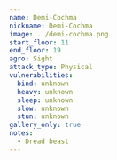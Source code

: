 ```yaml
---
name: Demi-Cochma
nickname: Demi-Cochma
image: ../demi-cochma.png
start_floor: 11
end_floor: 19
agro: Sight
attack_type: Physical
vulnerabilities:
  bind: unknown
  heavy: unknown
  sleep: unknown
  slow: unknown
  stun: unknown
gallery_only: true
notes:
  - Dread beast
---
```

